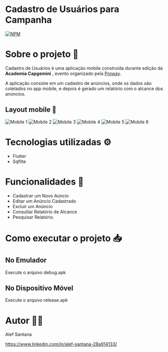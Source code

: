 # Cadastro de Usuários para Campanha
[![NPM](https://img.shields.io/npm/l/react)](https://github.com/alefsantana/parte2_projeto/blob/master/LICENSE) 

# Sobre o projeto 📁

Cadastro de Usuários é uma aplicação mobile construída durante edição da **Academia Capgemini** , evento organizado pela [Proway](https://www.proway.com.br/ "Site da Proway").

A aplicação consiste em um cadastro de anúncios, onde os dados são coletados no app mobile, e depois é gerado um relatório com o alcance dos anúncios.

## Layout mobile 📱
![Mobile 1](https://github.com/alefsantana/assets/blob/main/asset_cadastro1.png) ![Mobile 2](https://github.com/alefsantana/assets/blob/main/asset_cadastro2.png) ![Mobile 3](https://github.com/alefsantana/assets/blob/main/asset_cadastro3.png) ![Mobile 4](https://github.com/alefsantana/assets/blob/main/asset_cadastro4.png) ![Mobile 5](https://github.com/alefsantana/assets/blob/main/asset_cadastro5.png) ![Mobile 6](https://github.com/alefsantana/assets/blob/main/asset_cadastro6.png)


# Tecnologias utilizadas ⚙️

- Flutter
- Sqflite 

# Funcionalidades 📌

- Cadastrar um Novo Aúncio
- Editar um Anúncio Cadastrado 
- Excluir um Anúncio
- Consultar Relatório de Alcance 
- Pesquisar Relatório. 

# Como executar o projeto 📥
## No Emulador
Execute o arquivo debug.apk

## No Dispositivo Móvel  
Execute o arquivo release.apk


# Autor 👨‍🎓

Alef Santana 

https://www.linkedin.com/in/alef-santana-28a914133/

